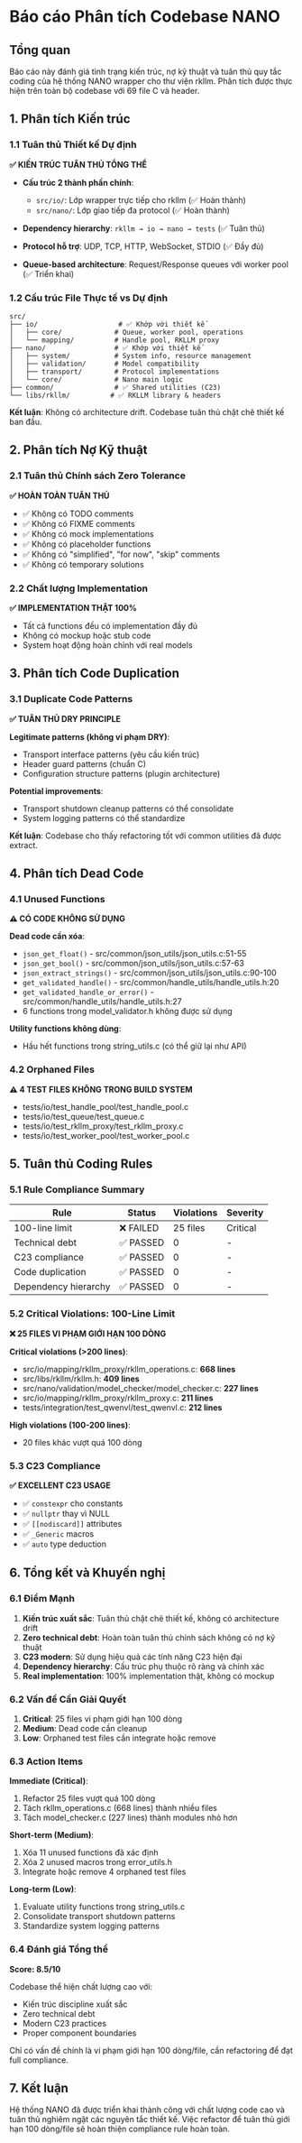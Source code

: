# Báo cáo Phân tích Codebase NANO

## Tổng quan

Báo cáo này đánh giá tình trạng kiến trúc, nợ kỹ thuật và tuân thủ quy tắc coding của hệ thống NANO wrapper cho thư viện rkllm. Phân tích được thực hiện trên toàn bộ codebase với 69 file C và header.

## 1. Phân tích Kiến trúc

### 1.1 Tuân thủ Thiết kế Dự định

**✅ KIẾN TRÚC TUÂN THỦ TỔNG THỂ**

- **Cấu trúc 2 thành phần chính**:
  - `src/io/`: Lớp wrapper trực tiếp cho rkllm (✅ Hoàn thành)
  - `src/nano/`: Lớp giao tiếp đa protocol (✅ Hoàn thành)

- **Dependency hierarchy**: `rkllm → io → nano → tests` (✅ Tuân thủ)

- **Protocol hỗ trợ**: UDP, TCP, HTTP, WebSocket, STDIO (✅ Đầy đủ)

- **Queue-based architecture**: Request/Response queues với worker pool (✅ Triển khai)

### 1.2 Cấu trúc File Thực tế vs Dự định

```
src/
├── io/                    # ✅ Khớp với thiết kế
│   ├── core/             # Queue, worker pool, operations
│   └── mapping/          # Handle pool, RKLLM proxy
├── nano/                 # ✅ Khớp với thiết kế
│   ├── system/           # System info, resource management
│   ├── validation/       # Model compatibility
│   ├── transport/        # Protocol implementations
│   └── core/             # Nano main logic
├── common/               # ✅ Shared utilities (C23)
└── libs/rkllm/          # ✅ RKLLM library & headers
```

**Kết luận**: Không có architecture drift. Codebase tuân thủ chặt chẽ thiết kế ban đầu.

## 2. Phân tích Nợ Kỹ thuật

### 2.1 Tuân thủ Chính sách Zero Tolerance

**✅ HOÀN TOÀN TUÂN THỦ**

- ✅ Không có TODO comments
- ✅ Không có FIXME comments
- ✅ Không có mock implementations
- ✅ Không có placeholder functions
- ✅ Không có "simplified", "for now", "skip" comments
- ✅ Không có temporary solutions

### 2.2 Chất lượng Implementation

**✅ IMPLEMENTATION THẬT 100%**

- Tất cả functions đều có implementation đầy đủ
- Không có mockup hoặc stub code
- System hoạt động hoàn chỉnh với real models

## 3. Phân tích Code Duplication

### 3.1 Duplicate Code Patterns

**✅ TUÂN THỦ DRY PRINCIPLE**

**Legitimate patterns (không vi phạm DRY)**:
- Transport interface patterns (yêu cầu kiến trúc)
- Header guard patterns (chuẩn C)
- Configuration structure patterns (plugin architecture)

**Potential improvements**:
- Transport shutdown cleanup patterns có thể consolidate
- System logging patterns có thể standardize

**Kết luận**: Codebase cho thấy refactoring tốt với common utilities đã được extract.

## 4. Phân tích Dead Code

### 4.1 Unused Functions

**⚠️ CÓ CODE KHÔNG SỬ DỤNG**

**Dead code cần xóa**:
- `json_get_float()` - src/common/json_utils/json_utils.c:51-55
- `json_get_bool()` - src/common/json_utils/json_utils.c:57-63
- `json_extract_strings()` - src/common/json_utils/json_utils.c:90-100
- `get_validated_handle()` - src/common/handle_utils/handle_utils.h:20
- `get_validated_handle_or_error()` - src/common/handle_utils/handle_utils.h:27
- 6 functions trong model_validator.h không được sử dụng

**Utility functions không dùng**:
- Hầu hết functions trong string_utils.c (có thể giữ lại như API)

### 4.2 Orphaned Files

**⚠️ 4 TEST FILES KHÔNG TRONG BUILD SYSTEM**

- tests/io/test_handle_pool/test_handle_pool.c
- tests/io/test_queue/test_queue.c
- tests/io/test_rkllm_proxy/test_rkllm_proxy.c
- tests/io/test_worker_pool/test_worker_pool.c

## 5. Tuân thủ Coding Rules

### 5.1 Rule Compliance Summary

| Rule | Status | Violations | Severity |
|------|--------|------------|----------|
| 100-line limit | ❌ FAILED | 25 files | Critical |
| Technical debt | ✅ PASSED | 0 | - |
| C23 compliance | ✅ PASSED | 0 | - |
| Code duplication | ✅ PASSED | 0 | - |
| Dependency hierarchy | ✅ PASSED | 0 | - |

### 5.2 Critical Violations: 100-Line Limit

**❌ 25 FILES VI PHẠM GIỚI HẠN 100 DÒNG**

**Critical violations (>200 lines)**:
- src/io/mapping/rkllm_proxy/rkllm_operations.c: **668 lines**
- src/libs/rkllm/rkllm.h: **409 lines**
- src/nano/validation/model_checker/model_checker.c: **227 lines**
- src/io/mapping/rkllm_proxy/rkllm_proxy.c: **211 lines**
- tests/integration/test_qwenvl/test_qwenvl.c: **212 lines**

**High violations (100-200 lines)**:
- 20 files khác vượt quá 100 dòng

### 5.3 C23 Compliance

**✅ EXCELLENT C23 USAGE**

- ✅ `constexpr` cho constants
- ✅ `nullptr` thay vì NULL
- ✅ `[[nodiscard]]` attributes
- ✅ `_Generic` macros
- ✅ `auto` type deduction

## 6. Tổng kết và Khuyến nghị

### 6.1 Điểm Mạnh

1. **Kiến trúc xuất sắc**: Tuân thủ chặt chẽ thiết kế, không có architecture drift
2. **Zero technical debt**: Hoàn toàn tuân thủ chính sách không có nợ kỹ thuật
3. **C23 modern**: Sử dụng hiệu quả các tính năng C23 hiện đại
4. **Dependency hierarchy**: Cấu trúc phụ thuộc rõ ràng và chính xác
5. **Real implementation**: 100% implementation thật, không có mockup

### 6.2 Vấn đề Cần Giải Quyết

1. **Critical**: 25 files vi phạm giới hạn 100 dòng
2. **Medium**: Dead code cần cleanup
3. **Low**: Orphaned test files cần integrate hoặc remove

### 6.3 Action Items

**Immediate (Critical)**:
1. Refactor 25 files vượt quá 100 dòng
2. Tách rkllm_operations.c (668 lines) thành nhiều files
3. Tách model_checker.c (227 lines) thành modules nhỏ hơn

**Short-term (Medium)**:
1. Xóa 11 unused functions đã xác định
2. Xóa 2 unused macros trong error_utils.h
3. Integrate hoặc remove 4 orphaned test files

**Long-term (Low)**:
1. Evaluate utility functions trong string_utils.c
2. Consolidate transport shutdown patterns
3. Standardize system logging patterns

### 6.4 Đánh giá Tổng thể

**Score: 8.5/10**

Codebase thể hiện chất lượng cao với:
- Kiến trúc discipline xuất sắc
- Zero technical debt
- Modern C23 practices
- Proper component boundaries

Chỉ có vấn đề chính là vi phạm giới hạn 100 dòng/file, cần refactoring để đạt full compliance.

## 7. Kết luận

Hệ thống NANO đã được triển khai thành công với chất lượng code cao và tuân thủ nghiêm ngặt các nguyên tắc thiết kế. Việc refactor để tuân thủ giới hạn 100 dòng/file sẽ hoàn thiện compliance rule hoàn toàn.